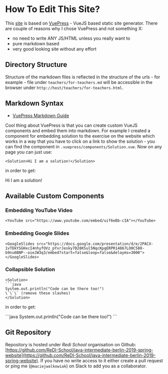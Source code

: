 # How To Edit This Site?

This [site](https://redi-java2.netlify.com) is based on [VuePress]() - VueJS based static site generator. There are couple of reasons why I chose VuePress and not something X:

- no need to write ANY JS/HTML unless you really want to
- pure markdown based
- very good looking site without any effort

## Directory Structure

Structure of the markdown files is reflected in the structure of the urls - for example - file under `teachers/for-teachers.md` will be accessible in the browser under `http://host/teachers/for-teachers.html`.

## Markdown Syntax

- [VuePress Markdown Guide](https://vuepress.vuejs.org/guide/markdown.html)

Cool thing about VuePress is that you can create custom VueJS components and embed them into markdown. For example I created a component for embedding solution to the exercise on the website which works in a way that you have to click on a link to show the solution - you can find the component in `.vuepress/components/Solution.vue`. Now on any page you can just use:

```
<Solution>Hi I am a solution!</Solution>
```

in order to get:

<Solution>Hi I am a solution!</Solution>

## Available Custom Components

### Embedding YouTube Video

```
<YouTube src="https://www.youtube.com/embed/uif6eBb-cIA"></YouTube>
```

<YouTube src="https://www.youtube.com/embed/uif6eBb-cIA"></YouTube>

### Embedding Google Slides

```
<GoogleSlides src="https://docs.google.com/presentation/d/e/2PACX-1vTDkYSGHxcI4nhyfOVz_pYvrJesky7D28KSul5NqcKpqERPR14867LO0C580-b9nu6BNP--oieJW3q3/embed?start=false&loop=false&delayms=3000"></GoogleSlides>
```

<GoogleSlides src="https://docs.google.com/presentation/d/e/2PACX-1vTDkYSGHxcI4nhyfOVz_pYvrJesky7D28KSul5NqcKpqERPR14867LO0C580-b9nu6BNP--oieJW3q3/embed?start=false&loop=false&delayms=3000"></GoogleSlides>

### Collapsible Solution


```
<Solution>
```java
System.out.println("Code can be there too!")
\`\`\` (remove these slashes)
</Solution>
```

in order to get:

<Solution>
```java
System.out.println("Code can be there too!")
```
</Solution>

## Git Repository

Repository is hosted under *Redi School* organisation on Github: [https://github.com/ReDI-School/java-intermediate-berlin-2019-spring-website](https://github.com/ReDI-School/java-intermediate-berlin-2019-spring-website). If you have no write access to it either create a pull request or ping me (`@maciejwalkowiak`) on Slack to add you as a collaborator.